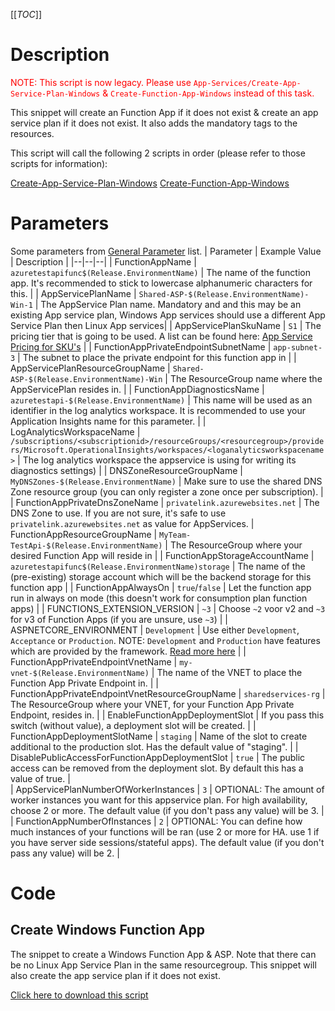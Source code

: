 [[_TOC_]]

# Description

<font color="red">NOTE: This script is now legacy. Please use `App-Services/Create-App-Service-Plan-Windows` & `Create-Function-App-Windows` instead of this task.</font>

This snippet will create an Function App if it does not exist & create an app service plan if it does not exist. It also adds the mandatory tags to the resources.

This script will call the following 2 scripts in order (please refer to those scripts for information):

[Create-App-Service-Plan-Windows](/Azure/Azure-CLI-Snippets/App-Services/Create-App-Service-Plan-Windows)
[Create-Function-App-Windows](/Azure/Azure-CLI-Snippets/Functions/Create-Function-App-Windows)

# Parameters
Some parameters from [General Parameter](/Azure/Azure-CLI-Snippets) list.
| Parameter | Example Value | Description |
|--|--|--|
| FunctionAppName | `azuretestapifunc$(Release.EnvironmentName)` | The name of the function app. It's recommended to stick to lowercase alphanumeric characters for this. |
| AppServicePlanName | `Shared-ASP-$(Release.EnvironmentName)-Win-1` | The AppService Plan name. Mandatory and and this may be an existing App service plan, Windows App services should use a different App Service Plan then Linux App services|
| AppServicePlanSkuName | `S1` | The pricing tier that is going to be used. A list can be found here: [App Service Pricing for SKU's](https://azure.microsoft.com/nl-nl/pricing/details/app-service/windows/) |
| FunctionAppPrivateEndpointSubnetName | `app-subnet-3` | The subnet to place the private endpoint for this function app in |
| AppServicePlanResourceGroupName | `Shared-ASP-$(Release.EnvironmentName)-Win` | The ResourceGroup name where the AppServicePlan resides in. |
| FunctionAppDiagnosticsName | `azuretestapi-$(Release.EnvironmentName)` | This name will be used as an identifier in the log analytics workspace. It is recommended to use your Application Insights name for this parameter. |
| LogAnalyticsWorkspaceName | `/subscriptions/<subscriptionid>/resourceGroups/<resourcegroup>/providers/Microsoft.OperationalInsights/workspaces/<loganalyticsworkspacename>` | The log analytics workspace the appservice is using for writing its diagnostics settings) |
| DNSZoneResourceGroupName | `MyDNSZones-$(Release.EnvironmentName)` | Make sure to use the shared DNS Zone resource group (you can only register a zone once per subscription). |
| FunctionAppPrivateDnsZoneName | `privatelink.azurewebsites.net` | The DNS Zone to use. If you are not sure, it's safe to use `privatelink.azurewebsites.net` as value for AppServices.
| FunctionAppResourceGroupName | `MyTeam-TestApi-$(Release.EnvironmentName)` | The ResourceGroup where your desired Function App will reside in |
| FunctionAppStorageAccountName | `azuretestapifunc$(Release.EnvironmentName)storage` | The name of the (pre-existing) storage account which will be the backend storage for this function app |
| FunctionAppAlwaysOn | `true`/`false` | Let the function app run in always on mode (this doesn't work for consumption plan function apps) |
| FUNCTIONS_EXTENSION_VERSION | `~3` | Choose `~2` voor v2 and `~3` for v3 of Function Apps (if you are unsure, use `~3`) |
| ASPNETCORE_ENVIRONMENT | `Development` | Use either `Development`, `Acceptance` or `Production`. NOTE: `Development` and `Production` have features which are provided by the framework. [Read more here](https://docs.microsoft.com/en-us/aspnet/core/fundamentals/environments) |
| FunctionAppPrivateEndpointVnetName | `my-vnet-$(Release.EnvironmentName)` | The name of the VNET to place the Function App Private Endpoint in. |
| FunctionAppPrivateEndpointVnetResourceGroupName | `sharedservices-rg` | The ResourceGroup where your VNET, for your Function App Private Endpoint, resides in. |
| EnableFunctionAppDeploymentSlot | If you pass this switch (without value), a deployment slot will be created. | 
| FunctionAppDeploymentSlotName | `staging` | Name of the slot to create additional to the production slot. Has the default value of "staging". |
| DisablePublicAccessForFunctionAppDeploymentSlot | `true` | The public access can be removed from the deployment slot. By default this has a value of true. |  
| AppServicePlanNumberOfWorkerInstances | `3` | OPTIONAL: The amount of worker instances you want for this appservice plan. For high availability, choose 2 or more. The default value (if you don't pass any value) will be 3. |
| FunctionAppNumberOfInstances | `2` | OPTIONAL: You can define how much instances of your functions will be ran (use 2 or more for HA. use 1 if you have server side sessions/stateful apps). The default value (if you don't pass any value) will be 2. |

# Code
## Create Windows Function App
The snippet to create a Windows Function App & ASP. Note that there can be no Linux App Service Plan in the same resourcegroup. This snippet will also create the app service plan if it does not exist. 

[Click here to download this script](../../../../src/Functions/Create-Function-App-with-App-Service-Plan-Windows.ps1)
